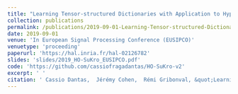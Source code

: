 ```yaml
---
title: "Learning Tensor-structured Dictionaries with Application to Hyperspectral Image Denoising"
collection: publications
permalink: /publications/2019-09-01-Learning-Tensor-structured-Dictionaries-with-Application-to-Hyperspectral-Image-Denoising
date: 2019-09-01
venue: 'In European Signal Processing Conference (EUSIPCO)'
venuetype: 'proceeding'
paperurl: 'https://hal.inria.fr/hal-02126782'
slides: 'slides/2019_HO-SuKro_EUSIPCO.pdf'
code: 'https://github.com/cassiofragadantas/HO-SuKro-v2'
excerpt: ' '
citation: ' Cassio Dantas,  Jérémy Cohen,  Rémi Gribonval, &quot;Learning Tensor-structured Dictionaries with Application to Hyperspectral Image Denoising.&quot; In European Signal Processing Conference (EUSIPCO), 2019.'
---
```


